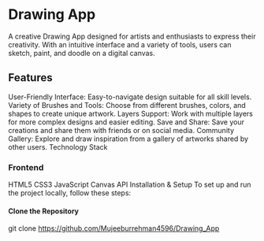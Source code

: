 <h1>Drawing App</h1>
A creative Drawing App designed for artists and enthusiasts to express their creativity. With an intuitive interface and a variety of tools, users can sketch, paint, and doodle on a digital canvas.

<h2>Features</h2>
User-Friendly Interface: Easy-to-navigate design suitable for all skill levels.
Variety of Brushes and Tools: Choose from different brushes, colors, and shapes to create unique artwork.
Layers Support: Work with multiple layers for more complex designs and easier editing.
Save and Share: Save your creations and share them with friends or on social media.
Community Gallery: Explore and draw inspiration from a gallery of artworks shared by other users.
Technology Stack
<h3>Frontend</h3>
HTML5
CSS3
JavaScript
Canvas API
Installation & Setup
To set up and run the project locally, follow these steps:

<h4> Clone the Repository</h4>

git clone https://github.com/Mujeeburrehman4596/Drawing_App